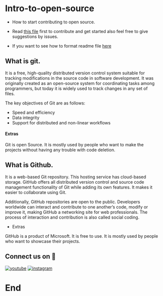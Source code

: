 # Intro-to-open-source

- How to start contributing to open source.

- Read [this file](https://github.com/Code-Outside/Intro-to-open-source/blob/main/CONTRIBUTING.md) first to contribute and get started also feel free to give suggestions by issues.

- If you want to see how to format readme file [here](https://docs.github.com/en/get-started/writing-on-github/getting-started-with-writing-and-formatting-on-github/basic-writing-and-formatting-syntax)

## What is git.

It is a free, high-quality distributed version control system suitable for tracking modifications in the source code in software development. It was originally created as an open-source system for coordinating tasks among programmers, but today it is widely used to track changes in any set of files.

The key objectives of Git are as follows:

- Speed and efficiency
- Data integrity
- Support for distributed and non-linear workflows


#### Extras

Git is open Source. It is mostly used by people who want to make the projects without having any trouble with code deletion.

## What is Github.

It is a web-based Git repository. This hosting service has cloud-based storage. GitHub offers all distributed version control and source code management functionality of Git while adding its own features. It makes it easier to collaborate using Git.

Additionally, GitHub repositories are open to the public. Developers worldwide can interact and contribute to one another’s code, modify or improve it, making GitHub a networking site for web professionals. The process of interaction and contribution is also called social coding.

- Extras

GitHub is a product of Microsoft. It is free to use. It is mostly used by people who want to showcase their projects.


## Connect us on 🔗

[![youtube](https://img.shields.io/badge/youtube-fff?style=for-the-badge&logo=youtube&logoColor=red)](https://www.youtube.com/channel/UCxsMWEhnzCy85UDsxir66Yw)
[![instagram](https://img.shields.io/badge/instagram-0A66C2?style=for-the-badge&logo=instagram&logoColor=white)](https://www.instagram.com/code.outside/)

# End

